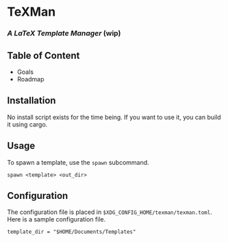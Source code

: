 # TeXMan
### *A LaTeX Template Manager* (wip)

## Table of Content
* Goals
* Roadmap

## Installation
No install script exists for the time being. If you want to use it, you can
build it using cargo.

## Usage
To spawn a template, use the `spawn` subcommand.
```
spawn <template> <out_dir>
```

## Configuration
The configuration file is placed in `$XDG_CONFIG_HOME/texman/texman.toml`. Here
is a sample configuration file.
```
template_dir = "$HOME/Documents/Templates"
```
